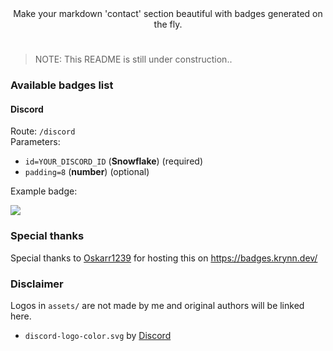 <div align="center">
Make your markdown 'contact' section beautiful with badges generated on the fly.
</div>

#
> NOTE: This README is still under construction..
### Available badges list

#### Discord
Route: `/discord`  
Parameters:
 - `id=YOUR_DISCORD_ID` (**Snowflake**) (required)
 - `padding=8` (**number**) (optional)

Example badge:

<img src="https://badges.krynn.dev/discord?id=683285092336271364&padding=8">


### Special thanks

Special thanks to [Oskarr1239](https://github.com/Oskarr1239) for hosting this on https://badges.krynn.dev/

### Disclaimer
Logos in `assets/` are not made by me and original authors will be linked here.
- `discord-logo-color.svg` by [Discord](https://discord.com/branding)
